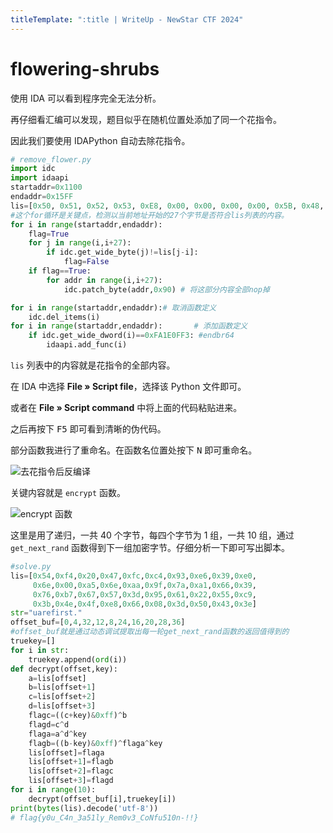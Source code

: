 ```yaml
---
titleTemplate: ":title | WriteUp - NewStar CTF 2024"
---
```


# flowering-shrubs

使用 IDA 可以看到程序完全无法分析。

再仔细看汇编可以发现，题目似乎在随机位置处添加了同一个花指令。

因此我们要使用 IDAPython 自动去除花指令。

```python
# remove_flower.py
import idc
import idaapi
startaddr=0x1100
endaddr=0x15FF
lis=[0x50, 0x51, 0x52, 0x53, 0xE8, 0x00, 0x00, 0x00, 0x00, 0x5B, 0x48, 0x81, 0xC3, 0x12, 0x00, 0x00, 0x00, 0x48, 0x89, 0x5C, 0x24, 0x18, 0x48, 0x83, 0xC4, 0x18,0xC3]
#这个for循环是关键点，检测以当前地址开始的27个字节是否符合lis列表的内容。
for i in range(startaddr,endaddr):
    flag=True
    for j in range(i,i+27):
        if idc.get_wide_byte(j)!=lis[j-i]:
            flag=False
    if flag==True:
        for addr in range(i,i+27):
            idc.patch_byte(addr,0x90) # 将这部分内容全部nop掉

for i in range(startaddr,endaddr):# 取消函数定义
    idc.del_items(i)
for i in range(startaddr,endaddr):       # 添加函数定义
    if idc.get_wide_dword(i)==0xFA1E0FF3: #endbr64
        idaapi.add_func(i)
```

`lis` 列表中的内容就是花指令的全部内容。

在 IDA 中选择 **File » Script file**，选择该 Python 文件即可。

或者在 **File » Script command** 中将上面的代码粘贴进来。

之后再按下 <kbd>F5</kbd> 即可看到清晰的伪代码。

部分函数我进行了重命名。在函数名位置处按下 <kbd>N</kbd> 即可重命名。

![去花指令后反编译](/assets/images/wp/2024/week3/flowering-shrubs_1.png)

关键内容就是 `encrypt` 函数。

![encrypt 函数](/assets/images/wp/2024/week3/flowering-shrubs_2.png)

这里是用了递归，一共 40 个字节，每四个字节为 1 组，一共 10 组，通过 `get_next_rand` 函数得到下一组加密字节。仔细分析一下即可写出脚本。

```python
#solve.py
lis=[0x54,0xf4,0x20,0x47,0xfc,0xc4,0x93,0xe6,0x39,0xe0,
     0x6e,0x00,0xa5,0x6e,0xaa,0x9f,0x7a,0xa1,0x66,0x39,
     0x76,0xb7,0x67,0x57,0x3d,0x95,0x61,0x22,0x55,0xc9,
     0x3b,0x4e,0x4f,0xe8,0x66,0x08,0x3d,0x50,0x43,0x3e]
str="uarefirst."
offset_buf=[0,4,32,12,8,24,16,20,28,36]
#offset_buf就是通过动态调试提取出每一轮get_next_rand函数的返回值得到的
truekey=[]
for i in str:
    truekey.append(ord(i))
def decrypt(offset,key):
    a=lis[offset]
    b=lis[offset+1]
    c=lis[offset+2]
    d=lis[offset+3]
    flagc=((c+key)&0xff)^b
    flagd=c^d
    flaga=a^d^key
    flagb=((b-key)&0xff)^flaga^key
    lis[offset]=flaga
    lis[offset+1]=flagb
    lis[offset+2]=flagc
    lis[offset+3]=flagd
for i in range(10):
    decrypt(offset_buf[i],truekey[i])
print(bytes(lis).decode('utf-8'))
# flag{y0u_C4n_3a51ly_Rem0v3_CoNfu510n-!!}
```
